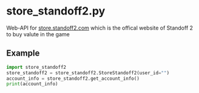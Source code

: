 # store_standoff2.py
Web-API for [store.standoff2.com](https://store.standoff2.com) which is the offical website of Standoff 2 to buy  valute in the game

## Example
```python
import store_standoff2
store_standoff2 = store_standoff2.StoreStandoff2(user_id="")
account_info = store_standoff2.get_account_info()
print(account_info)
```
